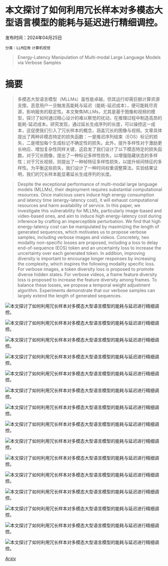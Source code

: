 # 本文探讨了如何利用冗长样本对多模态大型语言模型的能耗与延迟进行精细调控。

发布时间：2024年04月25日

`分类：LLM应用` `计算机视觉`

> Energy-Latency Manipulation of Multi-modal Large Language Models via Verbose Samples

# 摘要

> 多模态大型语言模型（MLLMs）虽性能卓越，但其运行却需巨额计算资源支撑。恶意用户一旦触发高能耗与延迟（能耗-延迟成本），便可能耗尽资源，影响服务的稳定性。本文聚焦MLLMs，尤其是基于图像和视频的模型，探讨了如何通过精心设计的难以察觉的扰动，在推理过程中制造高昂的能耗-延迟成本。研究发现，通过延长生成序列的长度，可以操控这一成本，这促使我们引入了冗长样本的概念，涵盖冗长的图像与视频。文章具体提出了两种非模态特定的损失函数：一是推迟序列结束（EOS）标记的损失，二是增加每个生成标记不确定性的损失。此外，提升多样性对于激励更长响应、增加复杂性同样关键，这启发了我们设计了以下模态特定的损失函数。对于冗长图像，提出了一种标记多样性损失，以增强隐藏状态的多样性；对于冗长视频，则提出了一种帧特征多样性损失，以提升帧间特征的多样性。为平衡这些损失，我们设计了一种时间权重调整算法。实验结果证明，我们的冗长样本能显著延长生成序列的长度。

> Despite the exceptional performance of multi-modal large language models (MLLMs), their deployment requires substantial computational resources. Once malicious users induce high energy consumption and latency time (energy-latency cost), it will exhaust computational resources and harm availability of service. In this paper, we investigate this vulnerability for MLLMs, particularly image-based and video-based ones, and aim to induce high energy-latency cost during inference by crafting an imperceptible perturbation. We find that high energy-latency cost can be manipulated by maximizing the length of generated sequences, which motivates us to propose verbose samples, including verbose images and videos. Concretely, two modality non-specific losses are proposed, including a loss to delay end-of-sequence (EOS) token and an uncertainty loss to increase the uncertainty over each generated token. In addition, improving diversity is important to encourage longer responses by increasing the complexity, which inspires the following modality specific loss. For verbose images, a token diversity loss is proposed to promote diverse hidden states. For verbose videos, a frame feature diversity loss is proposed to increase the feature diversity among frames. To balance these losses, we propose a temporal weight adjustment algorithm. Experiments demonstrate that our verbose samples can largely extend the length of generated sequences.

![本文探讨了如何利用冗长样本对多模态大型语言模型的能耗与延迟进行精细调控。](../../..//opt/data/Projects/HuggingArxiv/paper_images/2404.16557/x1.png)

![本文探讨了如何利用冗长样本对多模态大型语言模型的能耗与延迟进行精细调控。](../../..//opt/data/Projects/HuggingArxiv/paper_images/2404.16557/x2.png)

![本文探讨了如何利用冗长样本对多模态大型语言模型的能耗与延迟进行精细调控。](../../..//opt/data/Projects/HuggingArxiv/paper_images/2404.16557/x3.png)

![本文探讨了如何利用冗长样本对多模态大型语言模型的能耗与延迟进行精细调控。](../../..//opt/data/Projects/HuggingArxiv/paper_images/2404.16557/x4.png)

![本文探讨了如何利用冗长样本对多模态大型语言模型的能耗与延迟进行精细调控。](../../..//opt/data/Projects/HuggingArxiv/paper_images/2404.16557/x5.png)

![本文探讨了如何利用冗长样本对多模态大型语言模型的能耗与延迟进行精细调控。](../../..//opt/data/Projects/HuggingArxiv/paper_images/2404.16557/x6.png)

![本文探讨了如何利用冗长样本对多模态大型语言模型的能耗与延迟进行精细调控。](../../..//opt/data/Projects/HuggingArxiv/paper_images/2404.16557/x7.png)

![本文探讨了如何利用冗长样本对多模态大型语言模型的能耗与延迟进行精细调控。](../../..//opt/data/Projects/HuggingArxiv/paper_images/2404.16557/x8.png)

![本文探讨了如何利用冗长样本对多模态大型语言模型的能耗与延迟进行精细调控。](../../..//opt/data/Projects/HuggingArxiv/paper_images/2404.16557/x9.png)

![本文探讨了如何利用冗长样本对多模态大型语言模型的能耗与延迟进行精细调控。](../../..//opt/data/Projects/HuggingArxiv/paper_images/2404.16557/x10.png)

![本文探讨了如何利用冗长样本对多模态大型语言模型的能耗与延迟进行精细调控。](../../..//opt/data/Projects/HuggingArxiv/paper_images/2404.16557/x11.png)

![本文探讨了如何利用冗长样本对多模态大型语言模型的能耗与延迟进行精细调控。](../../..//opt/data/Projects/HuggingArxiv/paper_images/2404.16557/x12.png)

![本文探讨了如何利用冗长样本对多模态大型语言模型的能耗与延迟进行精细调控。](../../..//opt/data/Projects/HuggingArxiv/paper_images/2404.16557/x13.png)

![本文探讨了如何利用冗长样本对多模态大型语言模型的能耗与延迟进行精细调控。](../../..//opt/data/Projects/HuggingArxiv/paper_images/2404.16557/x14.png)

![本文探讨了如何利用冗长样本对多模态大型语言模型的能耗与延迟进行精细调控。](../../..//opt/data/Projects/HuggingArxiv/paper_images/2404.16557/x15.png)

[Arxiv](https://arxiv.org/abs/2404.16557)